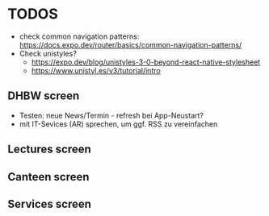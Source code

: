 # TODOS

- check common navigation patterns: https://docs.expo.dev/router/basics/common-navigation-patterns/
- Check unistyles?
  - https://expo.dev/blog/unistyles-3-0-beyond-react-native-stylesheet
  - https://www.unistyl.es/v3/tutorial/intro

## DHBW screen

- Testen: neue News/Termin - refresh bei App-Neustart?
- mit IT-Sevices (AR) sprechen, um ggf. RSS zu vereinfachen

## Lectures screen

## Canteen screen

## Services screen
